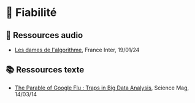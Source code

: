 # 💯 Fiabilité

## 🎤 Ressources audio

- <a href="https://www.radiofrance.fr/franceinter/podcasts/le-code-a-change/le-code-a-change-6-5342040" target="_blank">Les dames de l'algorithme</a>, France Inter, 19/01/24

## 📚 Ressources texte

- <a href="https://scholar.harvard.edu/files/gking/files/0314policyforumff.pdf" target="_blank">The Parable of Google Flu : Traps in Big Data Analysis</a>, Science Mag, 14/03/14